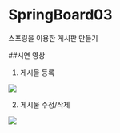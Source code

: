 # SpringBoard03
스프링을 이용한 게시판 만들기

##시연 영상
1. 게시물 등록

<img src="https://user-images.githubusercontent.com/94151256/156814207-416b47e7-22aa-4c01-af66-4635ba603245.gif">

2. 게시물 수정/삭제

<img width="{200%}" src="https://user-images.githubusercontent.com/94151256/156814872-f04de23c-213f-40d2-8059-4081ec3490e1.gif">
